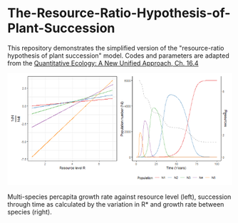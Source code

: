 # The-Resource-Ratio-Hypothesis-of-Plant-Succession
This repository demonstrates the simplified version of the "resource-ratio hypothesis of plant succession" model. Codes and parameters are adapted from the [Quantitative Ecology: A New Unified Approach, Ch. 16.4](http://hdl.handle.net/11299/204551)

![](https://raw.githubusercontent.com/dindiarto/The-Resource-Ratio-Hypothesis-of-Plant-Succession/master/figures/fig1.png)

Multi-species percapita growth rate against resource level (left), succession through time as calculated by the variation in R* and growth rate between species (right).
